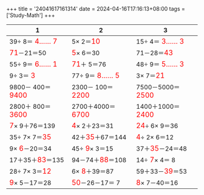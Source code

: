 +++ 
title = '24041617161314' 
date = 2024-04-16T17:16:13+08:00 
tags = ['Study-Math'] 
+++ 

1 | 2 | 3 
-- | -- | -- 
39÷ 8＝<font color=red size=4> 4…… 7</font> |  5× 2＝<font color=red size=4>10</font> | 15÷ 4＝<font color=red size=4> 3…… 3</font> 
<font color=red size=4>71</font>－21＝50 | <font color=red size=4> 5</font>× 6＝30 | 71－28＝<font color=red size=4>43</font> 
55÷ 9＝<font color=red size=4> 6…… 1</font> | <font color=red size=4>71</font>＋ 5＝76 | 48÷ 9＝<font color=red size=4> 5…… 3</font> 
 9÷ 3＝<font color=red size=4> 3</font> | 77÷ 9＝<font color=red size=4> 8…… 5</font> |  3× 7＝<font color=red size=4>21</font> 
9800－ 400＝<font color=red size=4>9400</font> | 2300－ 100＝<font color=red size=4>2200</font> | 7500－5000＝<font color=red size=4>2500</font> 
2800＋ 800＝<font color=red size=4>3600</font> | 2700＋4000＝<font color=red size=4>6700</font> | 1400＋1000＝<font color=red size=4>2400</font> 
<font color=red size=4> 7</font>× 9＋76＝139 | <font color=red size=4> 4</font>× 2＋23＝31 | <font color=red size=4>24</font>÷ 6× 9＝36 
35÷ 7× 7＝<font color=red size=4>35</font> | 42＋<font color=red size=4>35</font>＋67＝144 | <font color=red size=4> 4</font>÷ 2× 6＝12 
 9×<font color=red size=4> 6</font>－20＝34 | 45÷<font color=red size=4> 9</font>× 3＝15 | 37＋<font color=red size=4>35</font>－24＝48 
17＋35＋<font color=red size=4>83</font>＝135 | 94－74＋<font color=red size=4>88</font>＝108 | 14÷<font color=red size=4> 7</font>× 4＝ 8 
28÷ 7× 3＝<font color=red size=4>12</font> |  6×<font color=red size=4> 8</font>＋39＝87 | 59＋33－<font color=red size=4>39</font>＝53 
<font color=red size=4> 9</font>× 5－17＝28 | <font color=red size=4>50</font>－26－17＝ 7 | <font color=red size=4> 8</font>× 7－40＝16 

